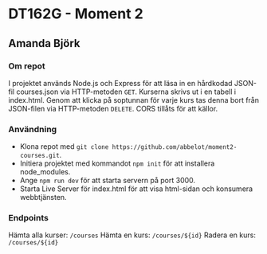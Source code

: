 # DT162G - Moment 2
## Amanda Björk
### Om repot
I projektet används Node.js och Express för att läsa in en hårdkodad JSON-fil courses.json via HTTP-metoden `GET`. Kurserna skrivs ut i en tabell i index.html. Genom att klicka på soptunnan för varje kurs tas denna bort från JSON-filen via HTTP-metoden `DELETE`. CORS tillåts för att källor.

### Användning
- Klona repot med `git clone https://github.com/abbelot/moment2-courses.git`. 
- Initiera projektet med kommandot `npm init` för att installera node_modules. 
- Ange `npm run dev` för att starta servern på port 3000. 
- Starta Live Server för index.html för att visa html-sidan och konsumera webbtjänsten.
 
### Endpoints
Hämta alla kurser: `/courses`
Hämta en kurs: `/courses/${id}`
Radera en kurs: `/courses/${id}`